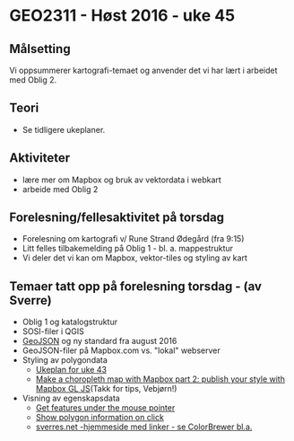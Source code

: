 # GEO2311 - Høst 2016 - uke 45


## Målsetting

Vi oppsummerer kartografi-temaet og anvender det vi har lært i arbeidet med Oblig 2.

## Teori

- Se tidligere ukeplaner.

## Aktiviteter

- lære mer om Mapbox og bruk av vektordata i webkart
- arbeide med Oblig 2

## Forelesning/fellesaktivitet på torsdag

- Forelesning om kartografi v/ Rune Strand Ødegård  (fra 9:15)
- Litt felles tilbakemelding på Oblig 1 - bl. a. mappestruktur
- Vi deler det vi kan om Mapbox, vektor-tiles og styling av kart

## Temaer tatt opp på forelesning torsdag - (av Sverre)

- Oblig 1 og katalogstruktur
- SOSI-filer i QGIS
- [GeoJSON](http://slides.com/sverres/geo2311_geojson/fullscreen#/) og ny standard fra august 2016
- GeoJSON-filer på Mapbox.com vs. "lokal" webserver
- Styling av polygondata
	- [Ukeplan for uke 43](uke-43.html)
	- [Make a choropleth map with Mapbox part 2: publish your style with Mapbox GL JS](https://www.mapbox.com/help/choropleth-studio-gl-pt-2/)(Takk for tips, Vebjørn!)
- Visning av egenskapsdata
	- [Get features under the mouse pointer](https://www.mapbox.com/mapbox-gl-js/example/queryrenderedfeatures/)
	- [Show polygon information on click](https://www.mapbox.com/mapbox-gl-js/example/polygon-popup-on-click/)
	- [sverres.net -hjemmeside med linker - se ColorBrewer bl.a.](http://sverres.net/#GEO2311)

